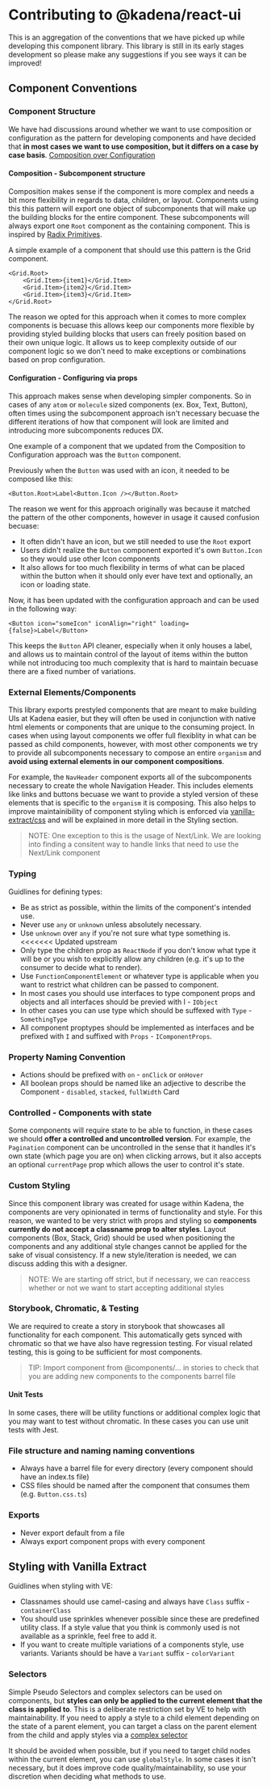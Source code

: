 # Contributing to @kadena/react-ui

This is an aggregation of the conventions that we have picked up while
developing this component library. This library is still in its early stages
development so please make any suggestions if you see ways it can be improved!

## Component Conventions

### Component Structure

We have had discussions around whether we want to use composition or
configuration as the pattern for developing components and have decided that
**in most cases we want to use composition, but it differs on a case by case
basis**. [Composition over Configuration][1]

#### Composition - Subcomponent structure

Composition makes sense if the component is more complex and needs a bit more
flexibility in regards to data, children, or layout. Components using this this
pattern will export one object of subcomponents that will make up the building
blocks for the entire component. These subcomponents will always export one
`Root` component as the containing component. This is inspired by [Radix
Primitives][2].

A simple example of a component that should use this pattern is the Grid
component.

```jsonc
<Grid.Root>
    <Grid.Item>{item1}</Grid.Item>
    <Grid.Item>{item2}</Grid.Item>
    <Grid.Item>{item3}</Grid.Item>
</Grid.Root>
```

The reason we opted for this approach when it comes to more complex components
is becuase this allows keep our components more flexible by providing styled
building blocks that users can freely position based on their own unique logic.
It allows us to keep complexity outside of our component logic so we don't need
to make exceptions or combinations based on prop configuration.

#### Configuration - Configuring via props

This approach makes sense when developing simpler components. So in cases of any
`atom` or `molecule` sized components (ex. Box, Text, Button), often times using
the subcomponent approach isn't necessary becuase the different iterations of
how that component will look are limited and introducing more subcomponents
reduces DX.

One example of a component that we updated from the Composition to Configuration
approach was the `Button` component.

Previously when the `Button` was used with an icon, it needed to be composed
like this:

```jsonc
<Button.Root>Label<Button.Icon /></Button.Root>
```

The reason we went for this approach originally was because it matched the
pattern of the other components, however in usage it caused confusion becuase:

- It often didn't have an icon, but we still needed to use the `Root` export
- Users didn't realize the `Button` component exported it's own `Button.Icon` so
  they would use other Icon components
- It also allows for too much flexibility in terms of what can be placed within
  the button when it should only ever have text and optionally, an icon or
  loading state.

Now, it has been updated with the configuration approach and can be used in the
following way:

```jsonc
<Button icon="someIcon" iconAlign="right" loading={false}>Label</Button>
```

This keeps the `Button` API cleaner, especially when it only houses a label, and
allows us to maintain control of the layout of items within the button while not
introducing too much complexity that is hard to maintain becuase there are a
fixed number of variations.

### External Elements/Components

This library exports prestyled components that are meant to make building UIs at
Kadena easier, but they will often be used in conjunction with native html
elements or components that are unique to the consuming project. In cases when
using layout components we offer full flexiblity in what can be passed as child
components, however, with most other components we try to provide all
subcomponents necessary to compose an entire `organism` and **avoid using
external elements in our component compositions**.

For example, the `NavHeader` component exports all of the subcomponents
necessary to create the whole Navigation Header. This includes elements like
links and buttons becuase we want to provide a styled version of these elements
that is specific to the `organism` it is composing. This also helps to improve
maintainibility of component styling which is enforced via
[vanilla-extract/css][3] and will be explained in more detail in the Styling
section.

> NOTE: One exception to this is the usage of Next/Link. We are looking into
> finding a consitent way to handle links that need to use the Next/Link
> component

### Typing

Guidlines for defining types:

- Be as strict as possible, within the limits of the component's intended use.
- Never use `any` or `unknown` unless absolutely necessary.
- Use `unknown` over `any` if you're not sure what type something is. <<<<<<<
  Updated upstream
- Only type the children prop as `ReactNode` if you don't know what type it will
  be or you wish to explicitly allow any children (e.g. it's up to the consumer
  to decide what to render).
- Use `FunctionComponentElement` or whatever type is applicable when you want to
  restrict what children can be passed to component.
- In most cases you should use interfaces to type component props and objects
  and all interfaces should be previed with I - `IObject`
- In other cases you can use type which should be suffexed with `Type` -
  `SomethingType`
- All component proptypes should be implemented as interfaces and be prefixed
  with `I` and suffixed with `Props` - `IComponentProps`.

### Property Naming Convention

- Actions should be prefixed with `on` - `onClick` or `onHover`
- All boolean props should be named like an adjective to describe the
  Component - `disabled`, `stacked`, `fullWidth` Card

### Controlled - Components with state

Some components will require state to be able to function, in these cases we
should **offer a controlled and uncontrolled version**. For example, the
`Pagination` component can be uncontrolled in the sense that it handles it's own
state (which page you are on) when clicking arrows, but it also accepts an
optional `currentPage` prop which allows the user to control it's state.

### Custom Styling

Since this component library was created for usage within Kadena, the components
are very opinionated in terms of functionality and style. For this reason, we
wanted to be very strict with props and styling so **components currently do not
accept a classname prop to alter styles**. Layout components (Box, Stack, Grid)
should be used when positioning the components and any additional style changes
cannot be applied for the sake of visual consistency. If a new style/iteration
is needed, we can discuss adding this with a designer.

> NOTE: We are starting off strict, but if necessary, we can reaccess whether or
> not we want to start accepting additional styles

### Storybook, Chromatic, & Testing

We are required to create a story in storybook that showcases all functionality
for each component. This automatically gets synced with chromatic so that we
have also have regression testing. For visual related testing, this is going to
be sufficient for most components.

> TIP: Import component from @components/... in stories to check that you are
> adding new components to the components barrel file

#### Unit Tests

In some cases, there will be utility functions or additional complex logic that
you may want to test without chromatic. In these cases you can use unit tests
with Jest.

### File structure and naming naming conventions

- Always have a barrel file for every directory (every component should have an
  index.ts file)
- CSS files should be named after the component that consumes them (e.g.
  `Button.css.ts`)

### Exports

- Never export default from a file
- Always export component props with every component

## Styling with Vanilla Extract

Guidlines when styling with VE:

- Classnames should use camel-casing and always have `Class` suffix -
  `containerClass`
- You should use sprinkles whenever possible since these are predefined utility
  class. If a style value that you think is commonly used is not available as a
  sprinkle, feel free to add it.
- If you want to create multiple variations of a components style, use variants.
  Variants should be have a `Variant` suffix - `colorVariant`

### Selectors

Simple Pseudo Selectors and complex selectors can be used on components, but
**styles can only be applied to the current element that the class is applied
to**. This is a deliberate restriction set by VE to help with maintainability.
If you need to apply a style to a child element depending on the state of a
parent element, you can target a class on the parent element from the child and
apply styles via a [complex selector][4]

It should be avoided when possible, but if you need to target child nodes within
the current element, you can use `globalStyle`. In some cases it isn't
necessary, but it does improve code quality/maintainability, so use your
discretion when deciding what methods to use.

[1]:
  https://dev.to/anuradha9712/configuration-vs-composition-design-reusable-components-5h1f
[2]: https://www.radix-ui.com/primitives
[3]: https://vanilla-extract.style/
[4]: https://vanilla-extract.style/documentation/styling#complex-selectors
